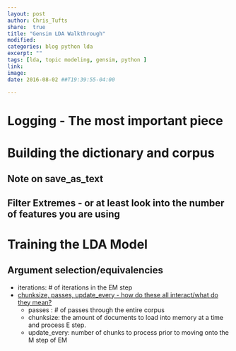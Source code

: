 ```yaml
---
layout: post
author: Chris_Tufts
share:  true
title: "Gensim LDA Walkthrough"
modified:
categories: blog python lda
excerpt: ""
tags: [lda, topic modeling, gensim, python ]
link:
image:
date: 2016-08-02 ##T19:39:55-04:00

---
```


# Logging - The most important piece

# Building the dictionary and corpus
## Note on save_as_text
## Filter Extremes - or at least look into the number of features you are using
# Training the LDA Model
## Argument selection/equivalencies

  * iterations: # of iterations in the EM step
  * [chunksize, passes, update_every - how do these all interact/what do they mean?](https://groups.google.com/forum/#!topic/gensim/ojySenxQHi4)
    * passes : # of passes through the entire corpus
    * chunksize: the amount of documents to load into memory at a time and process E step.
    * update_every: number of chunks to process prior to moving onto the M step of EM

[jekyll-gh]: https://github.com/jekyll/jekyll
[jekyll]:    http://jekyllrb.com
